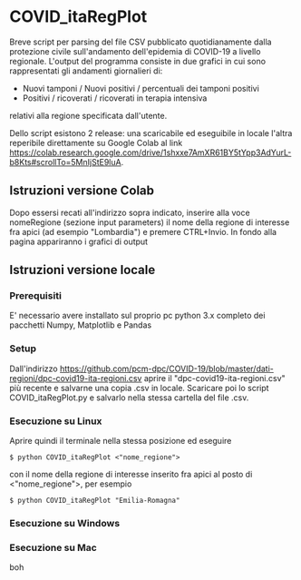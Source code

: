 # COVID_itaRegPlot

Breve script per parsing del file CSV pubblicato quotidianamente dalla protezione civile sull'andamento dell'epidemia di COVID-19 a livello regionale.
L'output del programma consiste in due grafici in cui sono rappresentati gli andamenti giornalieri di:
 
 - Nuovi tamponi / Nuovi positivi / percentuali dei tamponi positivi
 - Positivi / ricoverati / ricoverati in terapia intensiva

relativi alla regione specificata dall'utente.

Dello script esistono 2 release: una scaricabile ed eseguibile in locale l'altra reperibile direttamente su Google Colab al link https://colab.research.google.com/drive/1shxxe7AmXR61BY5tYpp3AdYurL-b8Kts#scrollTo=5MnIjStE9luA.

## Istruzioni versione Colab 
Dopo essersi recati all'indirizzo sopra indicato, inserire alla voce nomeRegione (sezione input parameters) il nome della regione di interesse fra apici (ad esempio "Lombardia") e premere CTRL+Invio. In fondo alla pagina appariranno i grafici di output

## Istruzioni versione locale

### Prerequisiti
E' necessario avere installato sul proprio pc python 3.x completo dei pacchetti Numpy, Matplotlib e Pandas

### Setup
Dall'indirizzo https://github.com/pcm-dpc/COVID-19/blob/master/dati-regioni/dpc-covid19-ita-regioni.csv aprire il "dpc-covid19-ita-regioni.csv" più recente e salvarne una copia .csv in locale.
Scaricare poi lo script COVID_itaRegPlot.py e salvarlo nella stessa cartella del file .csv.

### Esecuzione su Linux
Aprire quindi il terminale nella stessa posizione ed eseguire
```
$ python COVID_itaRegPlot <"nome_regione">
```
con il nome della regione di interesse inserito fra apici al posto di <"nome_regione">, per esempio
```
$ python COVID_itaRegPlot "Emilia-Romagna"
```
### Esecuzione su Windows
### Esecuzione su Mac
boh
